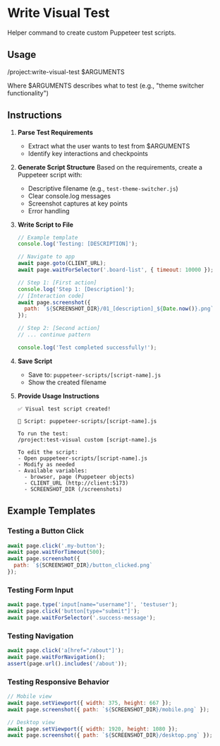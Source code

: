 # Write Visual Test

Helper command to create custom Puppeteer test scripts.

## Usage
/project:write-visual-test $ARGUMENTS

Where $ARGUMENTS describes what to test (e.g., "theme switcher functionality")

## Instructions

1. **Parse Test Requirements**
   - Extract what the user wants to test from $ARGUMENTS
   - Identify key interactions and checkpoints

2. **Generate Script Structure**
   Based on the requirements, create a Puppeteer script with:
   - Descriptive filename (e.g., `test-theme-switcher.js`)
   - Clear console.log messages
   - Screenshot captures at key points
   - Error handling

3. **Write Script to File**
   ```javascript
   // Example template
   console.log('Testing: [DESCRIPTION]');
   
   // Navigate to app
   await page.goto(CLIENT_URL);
   await page.waitForSelector('.board-list', { timeout: 10000 });
   
   // Step 1: [First action]
   console.log('Step 1: [Description]');
   // [Interaction code]
   await page.screenshot({
     path: `${SCREENSHOT_DIR}/01_[description]_${Date.now()}.png`
   });
   
   // Step 2: [Second action]
   // ... continue pattern
   
   console.log('Test completed successfully!');
   ```

4. **Save Script**
   - Save to: `puppeteer-scripts/[script-name].js`
   - Show the created filename

5. **Provide Usage Instructions**
   ```
   ✅ Visual test script created!
   
   📄 Script: puppeteer-scripts/[script-name].js
   
   To run the test:
   /project:test-visual custom [script-name].js
   
   To edit the script:
   - Open puppeteer-scripts/[script-name].js
   - Modify as needed
   - Available variables:
     - browser, page (Puppeteer objects)
     - CLIENT_URL (http://client:5173)
     - SCREENSHOT_DIR (/screenshots)
   ```

## Example Templates

### Testing a Button Click
```javascript
await page.click('.my-button');
await page.waitForTimeout(500);
await page.screenshot({
  path: `${SCREENSHOT_DIR}/button_clicked.png`
});
```

### Testing Form Input
```javascript
await page.type('input[name="username"]', 'testuser');
await page.click('button[type="submit"]');
await page.waitForSelector('.success-message');
```

### Testing Navigation
```javascript
await page.click('a[href="/about"]');
await page.waitForNavigation();
assert(page.url().includes('/about'));
```

### Testing Responsive Behavior
```javascript
// Mobile view
await page.setViewport({ width: 375, height: 667 });
await page.screenshot({ path: `${SCREENSHOT_DIR}/mobile.png` });

// Desktop view  
await page.setViewport({ width: 1920, height: 1080 });
await page.screenshot({ path: `${SCREENSHOT_DIR}/desktop.png` });
```